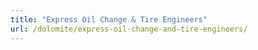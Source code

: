 ```yaml
---
title: "Express Oil Change & Tire Engineers"
url: /dolomite/express-oil-change-and-tire-engineers/
---
```

